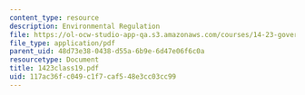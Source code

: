 ```yaml
---
content_type: resource
description: Environmental Regulation
file: https://ol-ocw-studio-app-qa.s3.amazonaws.com/courses/14-23-government-regulation-of-industry-spring-2003/117ac36fc049c1f7caf548e3cc03cc99_1423class19.pdf
file_type: application/pdf
parent_uid: 48d73e38-0438-d55a-6b9e-6d47e06f6c0a
resourcetype: Document
title: 1423class19.pdf
uid: 117ac36f-c049-c1f7-caf5-48e3cc03cc99
---
```

